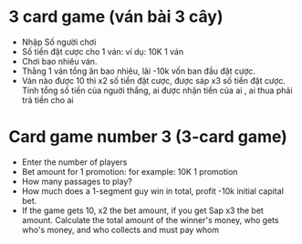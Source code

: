 # 3 card game (ván bài 3 cây)
+ Nhập Số người chơi
+ Số tiền đặt cược cho 1 ván: ví dụ: 10K 1 ván
+ Chơi bao nhiêu ván.
+ Thằng 1 ván tổng ăn bao nhiêu, lãi -10k vốn ban đầu đặt cược.
+ Ván nào được 10 thì x2 số tiền đặt cược, được sáp x3 số tiền đặt cược.
Tính tổng số tiền của nguời thắng, ai được nhận tiền của ai , ai thua phải trả tiền cho ai

# Card game number 3 (3-card game)
+ Enter the number of players
+ Bet amount for 1 promotion: for example: 10K 1 promotion
+ How many passages to play?
+ How much does a 1-segment guy win in total, profit -10k initial capital bet.
+ If the game gets 10, x2 the bet amount, if you get Sap x3 the bet amount.
Calculate the total amount of the winner's money, who gets who's money, and who collects and must pay whom
